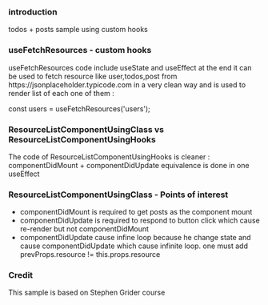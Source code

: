 <h3>introduction</h3>
todos + posts sample using custom hooks

<h3>useFetchResources - custom hooks</h3>
useFetchResources code include useState and useEffect
at the end it can be used to fetch resource like user,todos,post from https://jsonplaceholder.typicode.com in a very clean way and is used to render list of each one of them :

const users = useFetchResources('users');

<h3>ResourceListComponentUsingClass vs ResourceListComponentUsingHooks</h3>
The code of ResourceListComponentUsingHooks is cleaner : componentDidMount + componentDidUpdate equivalence is done in one useEffect

<h3>ResourceListComponentUsingClass - Points of interest</h3>
<ul>
<li>componentDidMount is required to get posts as the component mount</li>
<li>componentDidUpdate is required to respond to button click which cause re-render but not componentDidMount</li>
<li>componentDidUpdate cause infine loop because he change state and cause componentDidUpdate which cause infinite loop. one must add prevProps.resource != this.props.resource </li>
</ul>


<h3>Credit</h3>
This sample is based on Stephen Grider course